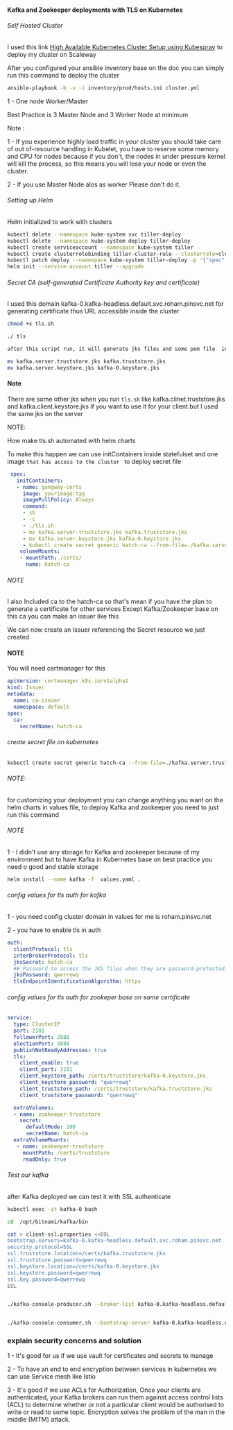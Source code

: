 #### Kafka and Zookeeper deployments with TLS on Kubernetes 

###### Self Hosted Cluster

I used this link [High Available Kubernetes Cluster Setup using Kubespray](https://schoolofdevops.github.io/ultimate-kubernetes-bootcamp/cluster_setup_kubespray/) to deploy my cluster on Scaleway 

After you configured your ansible inventory base on the doc you can simply run this command to deploy the cluster 

```bash
ansible-playbook -b -v -i inventory/prod/hosts.ini cluster.yml
```

1 - One node Worker/Master

Best Practice is 3 Master Node and 3 Worker Node at minimum

Note :

1 - If you experience highly load traffic in your cluster you should take care of out of-resource handling in Kubelet, you have to reserve some memory and CPU for nodes because if you don't, the nodes in under pressure kernel will kill the process, so this means you will lose your node or even the cluster.

2 - If you use Master Node alos as worker Please don't do it.

###### Setting up Helm


Helm initialized to work with clusters

```bash
kubectl delete --namespace kube-system svc tiller-deploy
kubectl delete --namespace kube-system deploy tiller-deploy
kubectl create serviceaccount --namespace kube-system tiller
kubectl create clusterrolebinding tiller-cluster-rule --clusterrole=cluster-admin --serviceaccount=kube-system:tiller
kubectl patch deploy --namespace kube-system tiller-deploy -p '{"spec":{"template":{"spec":{"serviceAccount":"tiller"}}}}'
helm init --service-account tiller --upgrade

```

###### Secret CA (self-generated Certificate Authority key and certificate)

I used this domain kafka-0.kafka-headless.default.svc.roham.pinsvc.net for generating certificate thus URL accessible inside the cluster 

```bash
chmod +x tls.sh 

./ tls

after this script run, it will generate jks files and some pem file  in SSL folder that application can use for authenticating to Kafka I also generated Kafka clients jks for sure 

mv kafka.server.truststore.jks kafka.truststore.jks
mv kafka.server.keystore.jks kafka-0.keystore.jks

```
#### Note 
There are some other jks when you run ```tls.sh``` like kafka.clinet.truststore.jks and kafka.client.keystore.jks if you want to use it for your client but I used the same jks on the server 

NOTE: 

How make tls.sh automated with helm charts 

To make this happen we can use initContainers inside statefulset and one image ```that has access to the cluster ``` to deploy secret file 

```yaml
 spec:
   initContainers:
   - name: gangway-certs
     image: yourimage:tag
     imagePullPolicy: Always
     command:
     - sh
     - -c
     - ./tls.sh
     - mv kafka.server.truststore.jks kafka.truststore.jks
     - mv kafka.server.keystore.jks kafka-0.keystore.jks
     - kubectl create secret generic hatch-ca --from-file=./kafka.server.truststore.jks --from-file=./kafka.server.keystore.jks --from-file=./ca-cert --from-file=ca-key
    volumeMounts:
    - mountPath: /certs/
      name: hatch-ca
```

###### NOTE 
I also Included ca to the hatch-ca so that's mean if you have the plan to generate a certificate for other services Except Kafka/Zookeeper base on this ca you can make an issuer like this

We can now create an Issuer referencing the Secret resource we just created 


#### NOTE 
You will need certmanager for this 


```yaml
apiVersion: certmanager.k8s.io/v1alpha1
kind: Issuer
metadata:
  name: ca-issuer
  namespace: default
spec:
  ca:
    secretName: hatch-ca  
```    


###### create secret file on kubernetes 

```bash
kubectl create secret generic hatch-ca --from-file=./kafka.server.truststore.jks --from-file=./kafka.server.keystore.jks --from-file=./ca-cert --from-file=ca-key
```

###### NOTE: 

for customizing your deployment you can change anything you want on the helm charts in values file, to deploy Kafka and zookeeper you need to just run this command 


######  NOTE 

  1 - I didn't use any storage for Kafka and zookeeper because of my environment but to have Kafka in Kubernetes base on best practice  you need o good and stable storage 

```bash
helm install --name kafka -f  values.yaml .
```

###### config values for tls auth for kafka 


1 - you need config cluster domain in values for me is roham.pinsvc.net

2 - you have to enable tls in auth 

```yaml
auth:
  clientProtocol: tls
  interBrokerProtocol: tls
  jksSecret: hatch-ca
  ## Password to access the JKS files when they are password-protected.
  jksPassword: qwerrewq 
  tlsEndpointIdentificationAlgorithm: https
```
###### config values for tls auth for zookeper base on same certificate 

```yaml
service:
  type: ClusterIP
  port: 2181
  followerPort: 2888
  electionPort: 3888
  publishNotReadyAddresses: true
  tls:
    client_enable: true
    client_port: 3181
    client_keystore_path: /certs/truststore/kafka-0.keystore.jks
    client_keystore_password: "qwerrewq"
    client_truststore_path: /certs/truststore/kafka.truststore.jks
    client_truststore_password: "qwerrewq"

  extraVolumes:
  - name: zookeeper-truststore
    secret:
      defaultMode: 288
      secretName: hatch-ca
  extraVolumeMounts:
   - name: zookeeper-truststore
     mountPath: /certs/truststore
     readOnly: true
```

###### Test our kafka 

after Kafka deployed we can test it with SSL authenticate 


```bash
kubectl exec -it kafka-0 bash 

cd  /opt/bitnami/kafka/bin

cat > client-ssl.properties <<EOL   
bootstrap.servers=kafka-0.kafka-headless.default.svc.roham.pinsvc.net
security.protocol=SSL
ssl.truststore.location=/certs/kafka.truststore.jks
ssl.truststore.password=qwerrewq
ssl.keystore.location=/certs/kafka-0.keystore.jks
ssl.keystore.password=qwerrewq
ssl.key.password=qwerrewq
EOL


./kafka-console-producer.sh --broker-list kafka-0.kafka-headless.default.svc.roham.pinsvc.net:9093 --topic test --producer.config client-ssl.properties 


./kafka-console-consumer.sh --bootstrap-server kafka-0.kafka-headless.default.svc.roham.pinsvc.net:9093 --topic test --from-beginning --consumer.config client-ssl.properties

```


### explain security concerns and solution

1 - It's good for us if we use vault for certificates and secrets to manage 

2 - To have an end to end encryption between services in kubernetes we can use Service mesh like Istio 

3 - It's good if we use ACLs for Authorization, Once your clients are authenticated, your Kafka brokers can run them against access control lists (ACL) to determine whether or not a particular client would be authorised to write or read to some topic. Encryption solves the problem of the man in the middle (MITM) attack.
